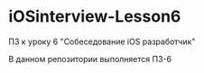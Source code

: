 # iOSinterview-Lesson6
ПЗ к уроку 6 "Собеседование iOS разработчик"

В данном репозитории выполняется ПЗ-6
